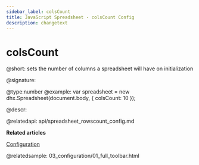 ```yaml
---
sidebar_label: colsCount
title: JavaScript Spreadsheet - colsCount Config
description: changetext
---
```


# colsCount

@short: sets the number of columns a spreadsheet will have on initialization

@signature:

@type:number
@example:
var spreadsheet = new dhx.Spreadsheet(document.body, {
	colsCount: 10
});

@descr:

@relatedapi:
api/spreadsheet_rowscount_config.md

**Related articles**

[Configuration](configuration.md#number-of-rows-and-columns)

@relatedsample:
03_configuration/01_full_toolbar.html
